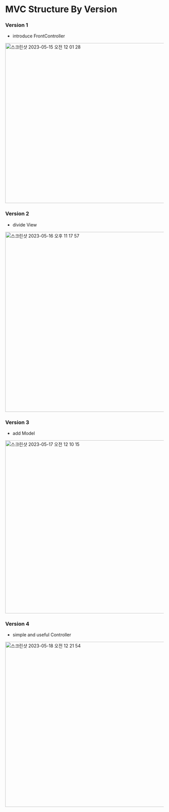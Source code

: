 # MVC Structure By Version
### Version 1
- introduce FrontController
<img width="507" alt="스크린샷 2023-05-15 오전 12 01 28" src="https://github.com/gimminjae/Spring-RoadMap/assets/97084128/3d4ef313-dc37-4bbf-bf44-aabd5cf71744">

### Version 2
- divide View
<img width="570" alt="스크린샷 2023-05-16 오후 11 17 57" src="https://github.com/gimminjae/Spring-RoadMap/assets/97084128/68e4497b-80b1-4dd6-8667-4105aba5fd4f">

### Version 3
- add Model
<img width="548" alt="스크린샷 2023-05-17 오전 12 10 15" src="https://github.com/gimminjae/Spring-RoadMap/assets/97084128/944f58b3-b0e4-470d-9de0-0ec819cfe91c">

### Version 4
- simple and useful Controller
<img width="523" alt="스크린샷 2023-05-18 오전 12 21 54" src="https://github.com/gimminjae/Spring-RoadMap/assets/97084128/6cb574eb-951f-478e-8eab-dccde9e0f8d1">
